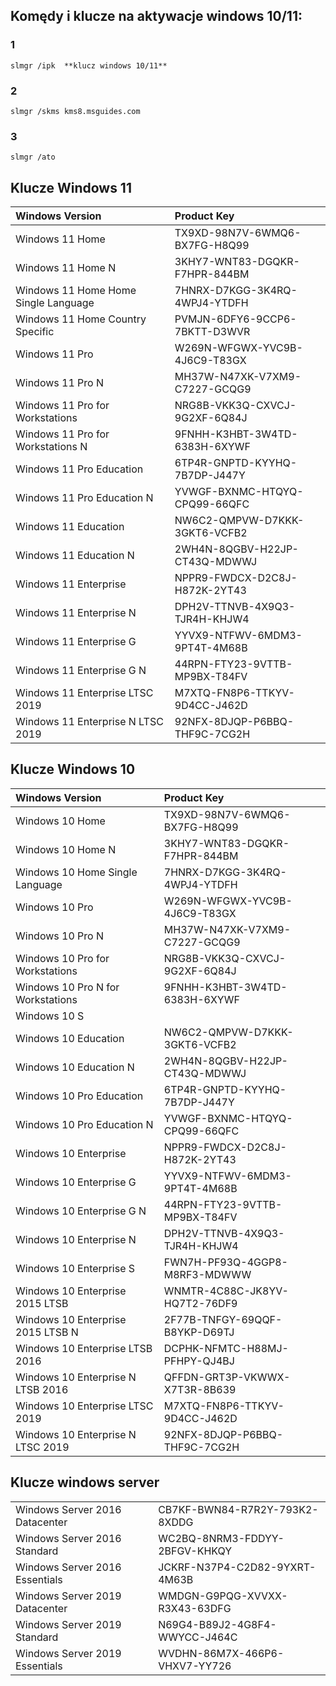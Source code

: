 ## Komędy i klucze na aktywacje windows 10/11:
### 1
```
slmgr /ipk  **klucz windows 10/11**
```
### 2
```
slmgr /skms kms8.msguides.com
```
### 3
```
slmgr /ato
```
## Klucze Windows 11
<table>
<thead>
<tr>
<th align="left">Windows Version</th>
<th align="left">Product Key</th>
</tr>
</thead>
<tbody>
<tr>
<td align="left">Windows 11 Home</td>
<td align="left">TX9XD-98N7V-6WMQ6-BX7FG-H8Q99</td>
</tr>
<tr>
<td align="left">Windows 11 Home N</td>
<td align="left">3KHY7-WNT83-DGQKR-F7HPR-844BM</td>
</tr>
<tr>
<td align="left">Windows 11 Home Home Single Language</td>
<td align="left">7HNRX-D7KGG-3K4RQ-4WPJ4-YTDFH</td>
</tr>
<tr>
<td align="left">Windows 11 Home Country Specific</td>
<td align="left">PVMJN-6DFY6-9CCP6-7BKTT-D3WVR</td>
</tr>
<tr>
<td align="left">Windows 11 Pro</td>
<td align="left">W269N-WFGWX-YVC9B-4J6C9-T83GX</td>
</tr>
<tr>
<td align="left">Windows 11 Pro N</td>
<td align="left">MH37W-N47XK-V7XM9-C7227-GCQG9</td>
</tr>
<tr>
<td align="left">Windows 11 Pro for Workstations</td>
<td align="left">NRG8B-VKK3Q-CXVCJ-9G2XF-6Q84J</td>
</tr>
<tr>
<td align="left">Windows 11 Pro for Workstations N</td>
<td align="left">9FNHH-K3HBT-3W4TD-6383H-6XYWF</td>
</tr>
<tr>
<td align="left">Windows 11 Pro Education</td>
<td align="left">6TP4R-GNPTD-KYYHQ-7B7DP-J447Y</td>
</tr>
<tr>
<td align="left">Windows 11 Pro Education N</td>
<td align="left">YVWGF-BXNMC-HTQYQ-CPQ99-66QFC</td>
</tr>
<tr>
<td align="left">Windows 11 Education</td>
<td align="left">NW6C2-QMPVW-D7KKK-3GKT6-VCFB2</td>
</tr>
<tr>
<td align="left">Windows 11 Education N</td>
<td align="left">2WH4N-8QGBV-H22JP-CT43Q-MDWWJ</td>
</tr>
<tr>
<td align="left">Windows 11 Enterprise</td>
<td align="left">NPPR9-FWDCX-D2C8J-H872K-2YT43</td>
</tr>
<tr>
<td align="left">Windows 11 Enterprise N</td>
<td align="left">DPH2V-TTNVB-4X9Q3-TJR4H-KHJW4</td>
</tr>
<tr>
<td align="left">Windows 11 Enterprise G</td>
<td align="left">YYVX9-NTFWV-6MDM3-9PT4T-4M68B</td>
</tr>
<tr>
<td align="left">Windows 11 Enterprise G N</td>
<td align="left">44RPN-FTY23-9VTTB-MP9BX-T84FV</td>
</tr>
<tr>
<td align="left">Windows 11 Enterprise LTSC 2019</td>
<td align="left">M7XTQ-FN8P6-TTKYV-9D4CC-J462D</td>
</tr>
<tr>
<td align="left">Windows 11 Enterprise N LTSC 2019</td>
<td align="left">92NFX-8DJQP-P6BBQ-THF9C-7CG2H</td>
</tr>
</tbody>
</table>

## Klucze Windows 10
<table>
<thead>
<tr>
<th align="left">Windows Version</th>
<th align="left">Product Key</th>
</tr>
</thead>
<tbody>
<tr>
<td align="left">Windows 10 Home</td>
<td align="left">TX9XD-98N7V-6WMQ6-BX7FG-H8Q99</td>
</tr>
<tr>
<td align="left">Windows 10 Home N</td>
<td align="left">3KHY7-WNT83-DGQKR-F7HPR-844BM</td>
</tr>
<tr>
<td align="left">Windows 10 Home Single Language</td>
<td align="left">7HNRX-D7KGG-3K4RQ-4WPJ4-YTDFH</td>
</tr>
<tr>
<td align="left">Windows 10 Pro</td>
<td align="left">W269N-WFGWX-YVC9B-4J6C9-T83GX</td>
</tr>
<tr>
<td align="left">Windows 10 Pro N</td>
<td align="left">MH37W-N47XK-V7XM9-C7227-GCQG9</td>
</tr>
<tr>
<td align="left">Windows 10 Pro for Workstations</td>
<td align="left">NRG8B-VKK3Q-CXVCJ-9G2XF-6Q84J</td>
</tr>
<tr>
<td align="left">Windows 10 Pro N for Workstations</td>
<td align="left">9FNHH-K3HBT-3W4TD-6383H-6XYWF</td>
</tr>
<tr>
<td align="left">Windows 10 S</td>
<td align="left"></td>
</tr>
<tr>
<td align="left">Windows 10 Education</td>
<td align="left">NW6C2-QMPVW-D7KKK-3GKT6-VCFB2</td>
</tr>
<tr>
<td align="left">Windows 10 Education N</td>
<td align="left">2WH4N-8QGBV-H22JP-CT43Q-MDWWJ</td>
</tr>
<tr>
<td align="left">Windows 10 Pro Education</td>
<td align="left">6TP4R-GNPTD-KYYHQ-7B7DP-J447Y</td>
</tr>
<tr>
<td align="left">Windows 10 Pro Education N</td>
<td align="left">YVWGF-BXNMC-HTQYQ-CPQ99-66QFC</td>
</tr>
<tr>
<td align="left">Windows 10 Enterprise</td>
<td align="left">NPPR9-FWDCX-D2C8J-H872K-2YT43</td>
</tr>
<tr>
<td align="left">Windows 10 Enterprise G</td>
<td align="left">YYVX9-NTFWV-6MDM3-9PT4T-4M68B</td>
</tr>
<tr>
<td align="left">Windows 10 Enterprise G N</td>
<td align="left">44RPN-FTY23-9VTTB-MP9BX-T84FV</td>
</tr>
<tr>
<td align="left">Windows 10 Enterprise N</td>
<td align="left">DPH2V-TTNVB-4X9Q3-TJR4H-KHJW4</td>
</tr>
<tr>
<td align="left">Windows 10 Enterprise S</td>
<td align="left">FWN7H-PF93Q-4GGP8-M8RF3-MDWWW</td>
</tr>
<tr>
<td align="left">Windows 10 Enterprise 2015 LTSB</td>
<td align="left">WNMTR-4C88C-JK8YV-HQ7T2-76DF9</td>
</tr>
<tr>
<td align="left">Windows 10 Enterprise 2015 LTSB N</td>
<td align="left">2F77B-TNFGY-69QQF-B8YKP-D69TJ</td>
</tr>
<tr>
<td align="left">Windows 10 Enterprise LTSB 2016</td>
<td align="left">DCPHK-NFMTC-H88MJ-PFHPY-QJ4BJ</td>
</tr>
<tr>
<td align="left">Windows 10 Enterprise N LTSB 2016</td>
<td align="left">QFFDN-GRT3P-VKWWX-X7T3R-8B639</td>
</tr>
<tr>
<td align="left">Windows 10 Enterprise LTSC 2019</td>
<td align="left">M7XTQ-FN8P6-TTKYV-9D4CC-J462D</td>
</tr>
<tr>
<td align="left">Windows 10 Enterprise N LTSC 2019</td>
<td align="left">92NFX-8DJQP-P6BBQ-THF9C-7CG2H</td>
</tr>
</tbody>
</table>

## Klucze windows server
<table>
<tbody>
<tr>
<td align="left">Windows Server 2016 Datacenter</td>
<td align="left">CB7KF-BWN84-R7R2Y-793K2-8XDDG</td>
</tr>
<tr>
<td align="left">Windows Server 2016 Standard</td>
<td align="left">WC2BQ-8NRM3-FDDYY-2BFGV-KHKQY</td>
</tr>
<tr>
<td align="left">Windows Server 2016 Essentials</td>
<td align="left">JCKRF-N37P4-C2D82-9YXRT-4M63B</td>
</tr>
<tr>
<td align="left">Windows Server 2019 Datacenter</td>
<td align="left">WMDGN-G9PQG-XVVXX-R3X43-63DFG</td>
</tr>
<tr>
<td align="left">Windows Server 2019 Standard</td>
<td align="left">N69G4-B89J2-4G8F4-WWYCC-J464C</td>
</tr>
<tr>
<td align="left">Windows Server 2019 Essentials</td>
<td align="left">WVDHN-86M7X-466P6-VHXV7-YY726</td>
</tr>
</tbody>
</table>
